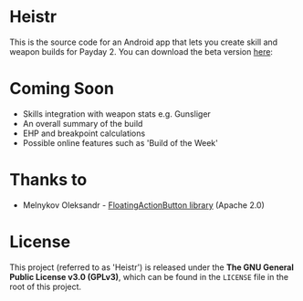 # Heistr
This is the source code for an Android app that lets you create skill and weapon builds for Payday 2.
You can download the beta version [here](https://play.google.com/apps/testing/com.dawgandpony.pd2skills):

# Coming Soon
 - Skills integration with weapon stats e.g. Gunsliger
 - An overall summary of the build
 - EHP and breakpoint calculations
 - Possible online features such as 'Build of the Week'

# Thanks to
 - Melnykov Oleksandr - [FloatingActionButton library](https://github.com/makovkastar/FloatingActionButton) (Apache 2.0)

# License

This project (referred to as 'Heistr') is released under the **The GNU General Public License v3.0 (GPLv3)**, which can be found in the `LICENSE` file in the root of this project.
